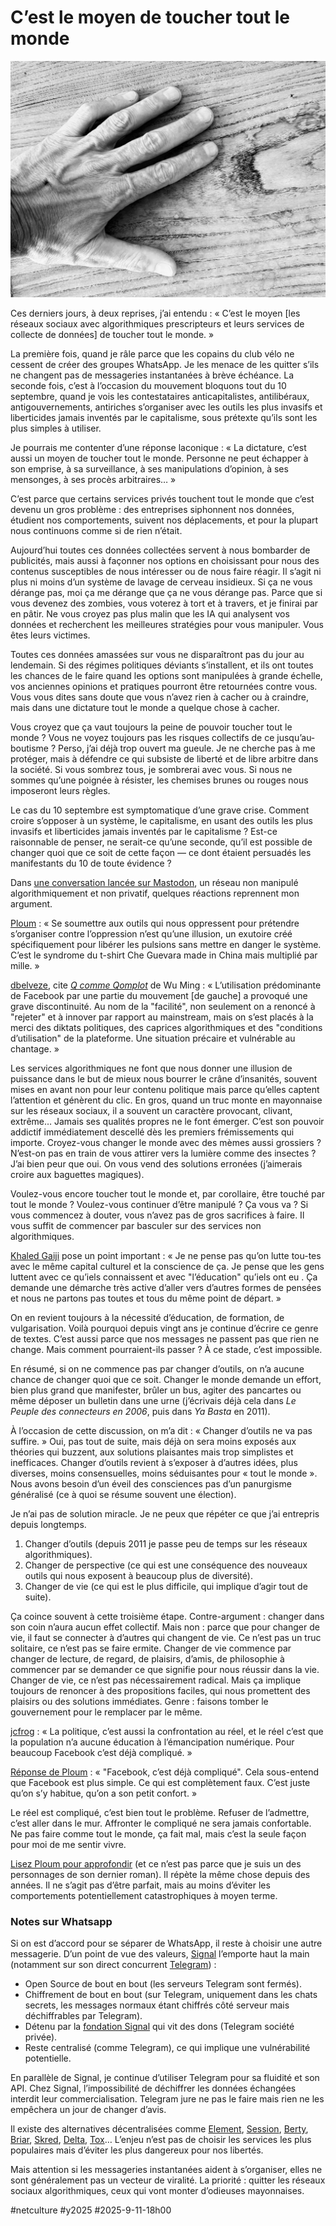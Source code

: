 # C’est le moyen de toucher tout le monde

![Ma main](_i/2025-09-11-171614.webp)

Ces derniers jours, à deux reprises, j’ai entendu : « C’est le moyen \[les réseaux sociaux avec algorithmiques prescripteurs et leurs services de collecte de données] de toucher tout le monde. »

La première fois, quand je râle parce que les copains du club vélo ne cessent de créer des groupes WhatsApp. Je les menace de les quitter s’ils ne changent pas de messageries instantanées à brève échéance. La seconde fois, c’est à l’occasion du mouvement bloquons tout du 10 septembre, quand je vois les contestataires anticapitalistes, antilibéraux, antigouvernements, antiriches s’organiser avec les outils les plus invasifs et liberticides jamais inventés par le capitalisme, sous prétexte qu’ils sont les plus simples à utiliser.

Je pourrais me contenter d’une réponse laconique : « La dictature, c’est aussi un moyen de toucher tout le monde. Personne ne peut échapper à son emprise, à sa surveillance, à ses manipulations d’opinion, à ses mensonges, à ses procès arbitraires… »

C’est parce que certains services privés touchent tout le monde que c’est devenu un gros problème : des entreprises siphonnent nos données, étudient nos comportements, suivent nos déplacements, et pour la plupart nous continuons comme si de rien n’était.

Aujourd’hui toutes ces données collectées servent à nous bombarder de publicités, mais aussi à façonner nos options en choisissant pour nous des contenus susceptibles de nous intéresser ou de nous faire réagir. Il s’agit ni plus ni moins d’un système de lavage de cerveau insidieux. Si ça ne vous dérange pas, moi ça me dérange que ça ne vous dérange pas. Parce que si vous devenez des zombies, vous voterez à tort et à travers, et je finirai par en pâtir. Ne vous croyez pas plus malin que les IA qui analysent vos données et recherchent les meilleures stratégies pour vous manipuler. Vous êtes leurs victimes.

Toutes ces données amassées sur vous ne disparaîtront pas du jour au lendemain. Si des régimes politiques déviants s’installent, et ils ont toutes les chances de le faire quand les options sont manipulées à grande échelle, vos anciennes opinions et pratiques pourront être retournées contre vous. Vous vous dites sans doute que vous n’avez rien à cacher ou à craindre, mais dans une dictature tout le monde a quelque chose à cacher.

Vous croyez que ça vaut toujours la peine de pouvoir toucher tout le monde ? Vous ne voyez toujours pas les risques collectifs de ce jusqu’au-boutisme ? Perso, j’ai déjà trop ouvert ma gueule. Je ne cherche pas à me protéger, mais à défendre ce qui subsiste de liberté et de libre arbitre dans la société. Si vous sombrez tous, je sombrerai avec vous. Si nous ne sommes qu’une poignée à résister, les chemises brunes ou rouges nous imposeront leurs règles.

Le cas du 10 septembre est symptomatique d’une grave crise. Comment croire s’opposer à un système, le capitalisme, en usant des outils les plus invasifs et liberticides jamais inventés par le capitalisme ? Est-ce raisonnable de penser, ne serait-ce qu’une seconde, qu’il est possible de changer quoi que ce soit de cette façon — ce dont étaient persuadés les manifestants du 10 de toute évidence ?

Dans [une conversation lancée sur Mastodon](https://mamot.fr/@tcrouzet/115179829173868768), un réseau non manipulé algorithmiquement et non privatif, quelques réactions reprennent mon argument.

[Ploum](https://mamot.fr/@ploum/115184350723536241) : « Se soumettre aux outils qui nous oppressent pour prétendre s’organiser contre l’oppression n’est qu’une illusion, un exutoire créé spécifiquement pour libérer les pulsions sans mettre en danger le système. C’est le syndrome du t-shirt Che Guevara made in China mais multiplié par mille. »

[dbelveze](https://mamot.fr/@dbelveze/115184523957779810), cite [*Q comme Qomplot*](https://luxediteur.com/catalogue/q-comme-qomplot/) de Wu Ming : « L’utilisation prédominante de Facebook par une partie du mouvement \[de gauche] a provoqué une grave discontinuité. Au nom de la "facilité", non seulement on a renoncé à "rejeter" et à innover par rapport au mainstream, mais on s’est placés à la merci des diktats politiques, des caprices algorithmiques et des "conditions d’utilisation" de la plateforme. Une situation précaire et vulnérable au chantage. »

Les services algorithmiques ne font que nous donner une illusion de puissance dans le but de mieux nous bourrer le crâne d’insanités, souvent mises en avant non pour leur contenu politique mais parce qu’elles captent l’attention et génèrent du clic. En gros, quand un truc monte en mayonnaise sur les réseaux sociaux, il a souvent un caractère provocant, clivant, extrême… Jamais ses qualités propres ne le font émerger. C’est son pouvoir addictif immédiatement descellé dès les premiers frémissements qui importe. Croyez-vous changer le monde avec des mèmes aussi grossiers ? N’est-on pas en train de vous attirer vers la lumière comme des insectes ? J’ai bien peur que oui. On vous vend des solutions erronées (j’aimerais croire aux baguettes magiques).

Voulez-vous encore toucher tout le monde et, par corollaire, être touché par tout le monde ? Voulez-vous continuer d’être manipulé ? Ça vous va ? Si vous commencez à douter, vous n’avez pas de gros sacrifices à faire. Il vous suffit de commencer par basculer sur des services non algorithmiques.

[Khaled Gaiji](https://mamot.fr/@kgaiji@framapiaf.org) pose un point important : « Je ne pense pas qu’on lutte tou-tes avec le même capital culturel et la conscience de ça. Je pense que les gens luttent avec ce qu’iels connaissent et avec "l’éducation" qu’iels ont eu . Ça demande une démarche très active d’aller vers d’autres formes de pensées et nous ne partons pas toutes et tous du même point de départ. »

On en revient toujours à la nécessité d’éducation, de formation, de vulgarisation. Voilà pourquoi depuis vingt ans je continue d’écrire ce genre de textes. C’est aussi parce que nos messages ne passent pas que rien ne change. Mais comment pourraient-ils passer ? À ce stade, c’est impossible.

En résumé, si on ne commence pas par changer d’outils, on n’a aucune chance de changer quoi que ce soit. Changer le monde demande un effort, bien plus grand que manifester, brûler un bus, agiter des pancartes ou même déposer un bulletin dans une urne (j’écrivais déjà cela dans *Le Peuple des connecteurs en 2006*, puis dans *Ya Basta* en 2011).

À l’occasion de cette discussion, on m’a dit : « Changer d’outils ne va pas suffire. » Oui, pas tout de suite, mais déjà on sera moins exposés aux théories qui buzzent, aux solutions plaisantes mais trop simplistes et inefficaces. Changer d’outils revient à s’exposer à d’autres idées, plus diverses, moins consensuelles, moins séduisantes pour « tout le monde ». Nous avons besoin d’un éveil des consciences pas d’un panurgisme généralisé (ce à quoi se résume souvent une élection).

Je n’ai pas de solution miracle. Je ne peux que répéter ce que j’ai entrepris depuis longtemps.

1. Changer d’outils (depuis 2011 je passe peu de temps sur les réseaux algorithmiques).
2. Changer de perspective (ce qui est une conséquence des nouveaux outils qui nous exposent à beaucoup plus de diversité).
3. Changer de vie (ce qui est le plus difficile, qui implique d’agir tout de suite).

Ça coince souvent à cette troisième étape. Contre-argument : changer dans son coin n’aura aucun effet collectif. Mais non : parce que pour changer de vie, il faut se connecter à d’autres qui changent de vie. Ce n’est pas un truc solitaire, ce n’est pas se faire ermite. Changer de vie commence par changer de lecture, de regard, de plaisirs, d’amis, de philosophie à commencer par se demander ce que signifie pour nous réussir dans la vie. Changer de vie, ce n’est pas nécessairement radical. Mais ça implique toujours de renoncer à des propositions faciles, qui nous promettent des plaisirs ou des solutions immédiates. Genre : faisons tomber le gouvernement pour le remplacer par le même.

[jcfrog](https://mamot.fr/@jcfrog) : « La politique, c’est aussi la confrontation au réel, et le réel c’est que la population n’a aucune éducation à l’émancipation numérique. Pour beaucoup Facebook c’est déjà compliqué. »

[Réponse de Ploum](https://mamot.fr/@ploum/115185689347711336) : « "Facebook, c’est déjà compliqué". Cela sous-entend que Facebook est plus simple. Ce qui est complètement faux. C’est juste qu’on s’y habitue, qu’on a son petit confort. »

Le réel est compliqué, c’est bien tout le problème. Refuser de l’admettre, c’est aller dans le mur. Affronter le compliqué ne sera jamais confortable. Ne pas faire comme tout le monde, ça fait mal, mais c’est la seule façon pour moi de me sentir vivre.

[Lisez Ploum pour approfondir](https://ploum.net/) (et ce n’est pas parce que je suis un des personnages de son dernier roman). Il répète la même chose depuis des années. Il ne s’agit pas d’être parfait, mais au moins d’éviter les comportements potentiellement catastrophiques à moyen terme.

### Notes sur Whatsapp

Si on est d’accord pour se séparer de WhatsApp, il reste à choisir une autre messagerie. D’un point de vue des valeurs, [Signal](https://signal.org/fr/) l’emporte haut la main (notamment sur son direct concurrent [Telegram](https://telegram.org/)) :

* Open Source de bout en bout (les serveurs Telegram sont fermés).
* Chiffrement de bout en bout (sur Telegram, uniquement dans les chats secrets, les messages normaux étant chiffrés côté serveur mais déchiffrables par Telegram).
* Détenu par la [fondation Signal](https://signalfoundation.org/fr/) qui vit des dons (Telegram société privée).
* Reste centralisé (comme Telegram), ce qui implique une vulnérabilité potentielle.

En parallèle de Signal, je continue d’utiliser Telegram pour sa fluidité et son API. Chez Signal, l’impossibilité de déchiffrer les données échangées interdit leur commercialisation. Telegram jure ne pas le faire mais rien ne les empêchera un jour de changer d’avis.

Il existe des alternatives décentralisées comme [Element](https://element.io/fr), [Session](https://getsession.org/), [Berty](https://berty.tech/messenger), [Briar](https://briarproject.org/), [Skred](https://www.skred.app/), [Delta](https://delta.chat/fr/), [Tox](https://tox.chat/)… L’enjeu n’est pas de choisir les services les plus populaires mais d’éviter les plus dangereux pour nos libertés.

Mais attention si les messageries instantanées aident à s’organiser, elles ne sont généralement pas un vecteur de viralité. La priorité : quitter les réseaux sociaux algorithmiques, ceux qui vont monter d’odieuses mayonnaises.

#netculture #y2025 #2025-9-11-18h00
